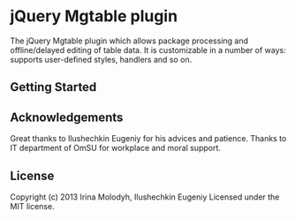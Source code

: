 jQuery Mgtable plugin
=======

The jQuery Mgtable plugin which allows package processing and offline/delayed editing of table data. It is customizable in a number of ways: supports user-defined styles, handlers and so on.

## Getting Started

## Acknowledgements
Great thanks to Ilushechkin Eugeniy for his advices and patience. Thanks to IT department of OmSU for workplace and moral support. 

## License
Copyright (c) 2013 Irina Molodyh, Ilushechkin Eugeniy
Licensed under the MIT license.
